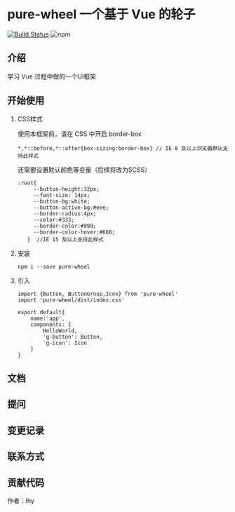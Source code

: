 # pure-wheel 一个基于 Vue 的轮子

[![Build Status](https://travis-ci.org/JamesLHY/myWheel.svg?branch=master)](https://travis-ci.org/JamesLHY/myWheel)
![npm](https://img.shields.io/npm/v/pure-wheel)
## 介绍

学习 Vue 过程中做的一个UI框架
## 开始使用

1. CSS样式

    使用本框架前，请在 CSS 中开启 border-box
    ```
    *,*::before,*::after{box-sizing:border-box} // IE 8 及以上浏览器默认支持此样式
    ```

    还需要设置默认颜色等变量（后续将改为SCSS）
    ```
    :root{
         --button-height:32px;
         --font-size: 14px;
         --button-bg:white;
         --button-active-bg:#eee;
         --border-radius:4px;
         --color:#333;
         --border-color:#999;
         --border-color-hover:#666;
       }  //IE 15 及以上支持此样式
    ```
   
2. 安装 
    ```
   npm i --save pure-wheel
    ```   
 
3. 引入
    ```
    import {Button, ButtonGroup,Icon} from 'pure-wheel'
    import 'pure-wheel/dist/index.css'
   
    export default{
        name:'app',
        components: {
            HelloWorld,
            'g-button': Button,
            'g-icon': Icon    
        }
   }
    ```
   

    
## 文档

## 提问

## 变更记录

## 联系方式

## 贡献代码
作者：lhy

